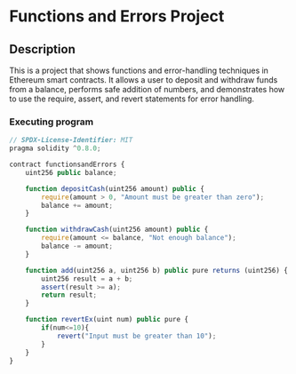 # Functions and Errors Project

## Description

This is a project that shows functions and error-handling techniques in Ethereum smart contracts. It allows a user to deposit and withdraw funds from a balance, performs safe addition of numbers, and demonstrates how to use the require, assert, and revert statements for error handling. 

### Executing program


```javascript
// SPDX-License-Identifier: MIT
pragma solidity ^0.8.0;

contract functionsandErrors {
    uint256 public balance;

    function depositCash(uint256 amount) public {
        require(amount > 0, "Amount must be greater than zero");
        balance += amount;
    }

    function withdrawCash(uint256 amount) public {
        require(amount <= balance, "Not enough balance");
        balance -= amount;
    }

    function add(uint256 a, uint256 b) public pure returns (uint256) {
        uint256 result = a + b;
        assert(result >= a);
        return result;
    }

    function revertEx(uint num) public pure {
        if(num<=10){
            revert("Input must be greater than 10");
        }
    }
}


```

